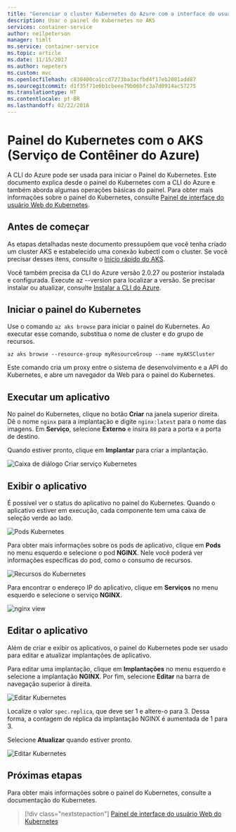 ```yaml
---
title: "Gerenciar o cluster Kubernetes do Azure com a interface do usuário da Web"
description: Usar o painel do Kubernetes no AKS
services: container-service
author: neilpeterson
manager: timlt
ms.service: container-service
ms.topic: article
ms.date: 11/15/2017
ms.author: nepeters
ms.custom: mvc
ms.openlocfilehash: c830400ca1ccd7273ba3acfbd4f17eb2081add87
ms.sourcegitcommit: d1f35f71e6b1cbeee79b06bfc3a7d0914ac57275
ms.translationtype: HT
ms.contentlocale: pt-BR
ms.lasthandoff: 02/22/2018
---
```

# <a name="kubernetes-dashboard-with-azure-container-service-aks"></a>Painel do Kubernetes com o AKS (Serviço de Contêiner do Azure)

A CLI do Azure pode ser usada para iniciar o Painel do Kubernetes. Este documento explica desde o painel do Kubernetes com a CLI do Azure e também aborda algumas operações básicas do painel. Para obter mais informações sobre o painel do Kubernetes, consulte [Painel de interface do usuário Web do Kubernetes][kubernetes-dashboard].

## <a name="before-you-begin"></a>Antes de começar

As etapas detalhadas neste documento pressupõem que você tenha criado um cluster AKS e estabelecido uma conexão kubectl com o cluster. Se você precisar desses itens, consulte o [Início rápido do AKS][aks-quickstart].

Você também precisa da CLI do Azure versão 2.0.27 ou posterior instalada e configurada. Execute az --version para localizar a versão. Se precisar instalar ou atualizar, consulte [Instalar a CLI do Azure][install-azure-cli].

## <a name="start-kubernetes-dashboard"></a>Iniciar o painel do Kubernetes

Use o comando `az aks browse` para iniciar o painel do Kubernetes. Ao executar esse comando, substitua o nome de cluster e do grupo de recursos.

```azurecli
az aks browse --resource-group myResourceGroup --name myAKSCluster
```

Este comando cria um proxy entre o sistema de desenvolvimento e a API do Kubernetes, e abre um navegador da Web para o painel do Kubernetes.

## <a name="run-an-application"></a>Executar um aplicativo

No painel do Kubernetes, clique no botão **Criar** na janela superior direita. Dê o nome `nginx` para a implantação e digite `nginx:latest` para o nome das imagens. Em **Serviço**, selecione **Externo** e insira `80` para a porta e a porta de destino.

Quando estiver pronto, clique em **Implantar** para criar a implantação.

![Caixa de diálogo Criar serviço Kubernetes](./media/container-service-kubernetes-ui/create-deployment.png)

## <a name="view-the-application"></a>Exibir o aplicativo

É possível ver o status do aplicativo no painel do Kubernetes. Quando o aplicativo estiver em execução, cada componente tem uma caixa de seleção verde ao lado.

![Pods Kubernetes](./media/container-service-kubernetes-ui/complete-deployment.png)

Para obter mais informações sobre os pods de aplicativo, clique em **Pods** no menu esquerdo e selecione o pod **NGINX**. Nele você poderá ver informações específicas do pod, como o consumo de recursos.

![Recursos do Kubernetes](./media/container-service-kubernetes-ui/running-pods.png)

Para encontrar o endereço IP do aplicativo, clique em **Serviços** no menu esquerdo e selecione o serviço **NGINX**.

![nginx view](./media/container-service-kubernetes-ui/nginx-service.png)

## <a name="edit-the-application"></a>Editar o aplicativo

Além de criar e exibir os aplicativos, o painel do Kubernetes pode ser usado para editar e atualizar implantações de aplicativo.

Para editar uma implantação, clique em **Implantações** no menu esquerdo e selecione a implantação **NGINX**. Por fim, selecione **Editar** na barra de navegação superior à direita.

![Editar Kubernetes](./media/container-service-kubernetes-ui/view-deployment.png)

Localize o valor `spec.replica`, que deve ser 1 e altere-o para 3. Dessa forma, a contagem de réplica da implantação NGINX é aumentada de 1 para 3.

Selecione **Atualizar** quando estiver pronto.

![Editar Kubernetes](./media/container-service-kubernetes-ui/edit-deployment.png)

## <a name="next-steps"></a>Próximas etapas

Para obter mais informações sobre o painel do Kubernetes, consulte a documentação do Kubernetes.

> [!div class="nextstepaction"]
> [Painel de interface do usuário Web do Kubernetes][kubernetes-dashboard]

<!-- LINKS - external -->
[kubernetes-dashboard]: https://kubernetes.io/docs/tasks/access-application-cluster/web-ui-dashboard/

<!-- LINKS - internal -->
[aks-quickstart]: ./kubernetes-walkthrough.md
[install-azure-cli]: /cli/azure/install-azure-cli